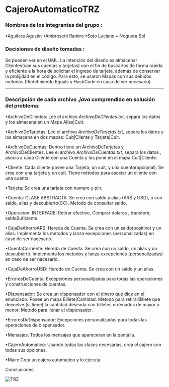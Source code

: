 # CajeroAutomaticoTRZ

### Nombres de los integrantes del grupo :
•Aguilera Agustín •Ambrosetti Ramiro •Soto Luciano • Noguera Sol

### Decisiones de diseño tomadas :
Se pueden ver en el UML. La intención del diseño es almacenar Clientes(con sus cuentas y tarjetas) con el fin de buscarlos de forma rapida y eficiente a la hora de solicitar el ingreso de tarjeta, además de conservar la prolijidad en el código. Para esto, se usaron Mapas con sus debidos metodos (Redefiniendo Equals y HashCode en caso de ser necesario).
 _ _ _ _ _ _ _ _  _ _ _ _ _ _ _ _  _ _ _ _ _ _ _ _  _ _ _ _ _ _ _ _  _ _ _ _ _ _ _ _  _ _ _ _ _ _ _ _ 
### Descripción de cada archivo *.java* comprendido en solución del problema:

  •ArchivoDeClientes: Lee el archivo *ArchivoDeClientes.txt*, separa los datos y los almacena en un Mapa Alias|Cuit.
  
  •ArchivoDeTarjetas: Lee el archivo *ArchivoDeTarjetas.txt*, separa los datos y los almacena en dos mapas: Cuit|Cliente y Tarjeta|Cuit.
  
  •ArchivoDeCuentas: Dentro tiene un ArchivoDeTarjetas y ArchivoDeClientes. Lee el archivo *ArchivoDeCuentas.txt*, separa los datos , asocia a cada Cliente con una Cuenta y los pone en el mapa Cuit|Cliente.
  
  •Cliente: Cada cliente posee una Tarjeta, un cuit, y una cuenta(opcional). Se crea con una tarjeta y un cuit. Tiene métodos para asociar un cliente con una cuenta.
  
  •Tarjeta: Se crea una tarjeta con numero y pin.
  
  •Cuenta: CLASE ABSTRACTA. Se crea con saldo y alias (ARS y USD), o con saldo, alias y descubierto(CC). Metodo de consultar saldo.
  
   •Operacion: INTERFACE: Retirar efectivo, Comprar dolares , transferir, saldoSuficiente.
    
   •CajaDeAhorroARS: Hereda de Cuenta. Se crea con un saldo(positivo) y un alias. Implementa los metodos <Operacion> y lanza excepciones (personalizadas) en caso de ser nacesario. 
      
   •CuentaCorriente: Hereda de Cuenta. Se crea con un saldo, un alias y un descubierto. Implementa los metodos <Operacion> y lanza excepciones (personalizadas) en caso de ser nacesario.
      
   •CajaDeAhorroUSD: Hereda de Cuenta. Se crea con un saldo y un alias.
    
  •ErroresDeCuenta: Excepciones personalizadas para todas las operaciones y construcciones de cuentas.
  
  •Dispensador: Se crea un dispensador con el dinero que dice en el enunciado. Posee un mapa Billete|Cantidad. Metodo para retirarBillete que devuelve (si tiene) la cantidad deseada con billetes ordenados de mayor a menor. Metodo para llenar el dispensador.
  
  •ErroresDeDispensador: Excepciones personalizadas para todas las operaciones de dispensador.
  
  •Mensajes: Todos los mensajes que apareceran en la pantalla.
  
  •CajeroAutomatico: Usando todas las clases necesarias, crea el cajero con todas sus opciones.
  
  •Main: Crea un cajero automatico y lo ejecuta.  
  
  Conclusiones: 
  
  

![TRZ](https://user-images.githubusercontent.com/55515042/82707534-a227f380-9c52-11ea-885d-fd140fc44223.jpg)
